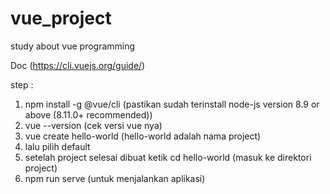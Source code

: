 # vue_project
study about vue programming

Doc (https://cli.vuejs.org/guide/)

step :
1. npm install -g @vue/cli 
   (pastikan sudah terinstall node-js version 8.9 or above (8.11.0+ recommended))
2. vue --version 
   (cek versi vue nya)
3. vue create hello-world
   (hello-world adalah nama project)
4. lalu pilih default
5. setelah project selesai dibuat ketik cd hello-world
   (masuk ke direktori project)
6. npm run serve 
   (untuk menjalankan aplikasi)

